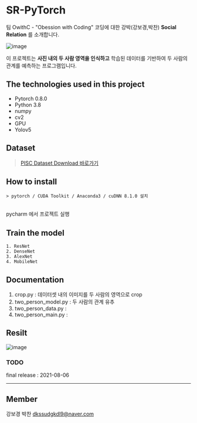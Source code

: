 # SR-PyTorch

팀 OwithC - "Obession with Coding" 코딩에 대한 강박(강보경,박찬) **Social Relation** 를 소개합니다.</br>

![image](https://user-images.githubusercontent.com/60590737/129307229-1abcd312-609c-44d2-8e76-92580cd05f86.png)

이 프로젝트는 **사진 내의 두 사람 영역을 인식하고** 학습된 데이터를 기반하여 두 사람의 관계를 예측하는 프로그램입니다.<br/> 

## The technologies used in this project
- Pytorch 0.8.0
- Python 3.8
- numpy
- cv2
- GPU
- Yolov5

## Dataset 
> [PISC Dataset Download 바로가기](https://zenodo.org/record/1059155#.YRX_VHX7Q1g)

## How to install
```> pytorch / CUDA Toolkit / Anaconda3 / cuDNN 8.1.0 설치```

</br> pycharm 에서 프로젝트 실행

## Train the model 
```
1. ResNet
2. DenseNet
3. AlexNet
4. MobileNet
```

## Documentation

1. crop.py : 데이터셋 내의 이미지를 두 사람의 영역으로 crop
2. two_person_model.py : 두 사람의 관계 유추
3. two_person_data.py : 
4. two_person_main.py : 

## Resilt 

![image](https://user-images.githubusercontent.com/60590737/129307005-08b2c109-dfdd-4a49-91f7-72d31193c70d.png)

### TODO
final release : 2021-08-06

<hr>

## Member

강보경 
박찬 <dkssudgkdl9@naver.com></br>

